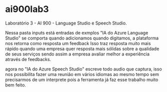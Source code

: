 # ai900lab3
Laboratório 3 - AI 900 - Language Studio e Speech Studio.

Nessa pasta inputs 
está entradas de exmplos "IA do Azure Language Studio" se comporta quando adicionamos quando digitamos, a plataforma nos retorna como resposta um feedback
Isso traz resposta muito mais rápido quando uma empresa quer resposta mais sólidas sobre a qualidade de seus serviços sendo assim a empresa avaliar melhor a experiência 
através de feedbacks.

agora no "IA do Azure Speech Studio" escreve todo audio que captura, isso nos possibilita fazer uma reunião em vários idiomas ao mesmo tempo
sem precisarmos de um interprete pois a ferramenta já faz esse trabalho muito bem feito.
